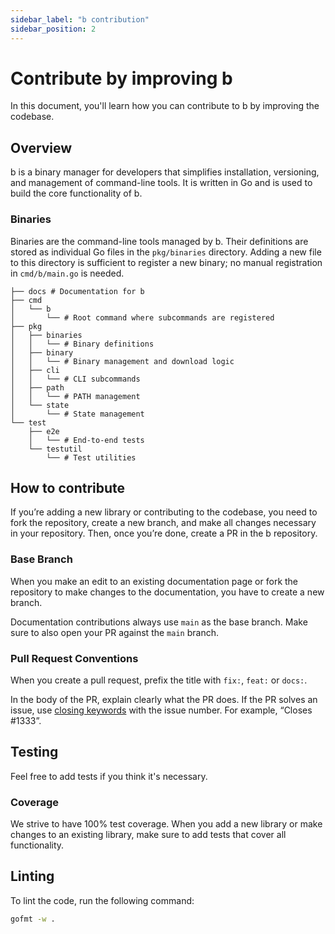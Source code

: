 ```yaml
---
sidebar_label: "b contribution"
sidebar_position: 2
---
```


# Contribute by improving b

In this document, you'll learn how you can contribute to b by improving the codebase.

## Overview

b is a binary manager for developers that simplifies installation, versioning, and management of command-line tools. It is written in Go and is used to build the core functionality of b.

### Binaries

Binaries are the command-line tools managed by b. Their definitions are stored as individual Go files in the `pkg/binaries` directory. Adding a new file to this directory is sufficient to register a new binary; no manual registration in `cmd/b/main.go` is needed.

```
├── docs # Documentation for b
├── cmd
│   └── b
│       └── # Root command where subcommands are registered
├── pkg
│   ├── binaries
│   │   └── # Binary definitions
│   ├── binary
│   │   └── # Binary management and download logic
│   ├── cli
│   │   └── # CLI subcommands
│   ├── path
│   │   └── # PATH management
│   └── state
│       └── # State management
└── test
    ├── e2e
    │   └── # End-to-end tests
    └── testutil
        └── # Test utilities
```

## How to contribute

If you’re adding a new library or contributing to the codebase, you need to fork the repository, create a new branch, and make all changes necessary in your repository. Then, once you’re done, create a PR in the b repository.

### Base Branch

When you make an edit to an existing documentation page or fork the repository to make changes to the documentation, you have to create a new branch.

Documentation contributions always use `main` as the base branch. Make sure to also open your PR against the `main` branch.

### Pull Request Conventions

When you create a pull request, prefix the title with `fix:`, `feat:` or `docs:`.

<!-- vale off -->

In the body of the PR, explain clearly what the PR does. If the PR solves an issue, use [closing keywords](https://docs.github.com/en/issues/tracking-your-work-with-issues/linking-a-pull-request-to-an-issue#linking-a-pull-request-to-an-issue-using-a-keyword) with the issue number. For example, “Closes #1333”.

<!-- vale on -->


## Testing

Feel free to add tests if you think it's necessary.

### Coverage

We strive to have 100% test coverage. When you add a new library or make changes to an existing library, make sure to add tests that cover all functionality.

## Linting

To lint the code, run the following command:

```bash
gofmt -w .
```
